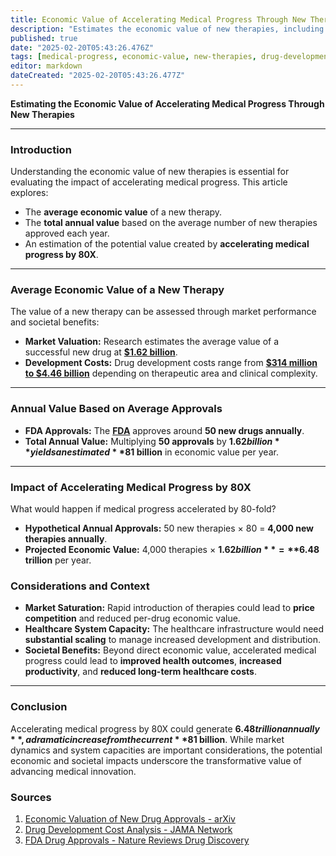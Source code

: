 ```yaml
---
title: Economic Value of Accelerating Medical Progress Through New Therapies
description: "Estimates the economic value of new therapies, including their market valuation and potential impact when accelerating medical progress by 80X."
published: true
date: "2025-02-20T05:43:26.476Z"
tags: [medical-progress, economic-value, new-therapies, drug-development]
editor: markdown
dateCreated: "2025-02-20T05:43:26.477Z"
---
```


**Estimating the Economic Value of Accelerating Medical Progress Through New Therapies**

---

### **Introduction**

Understanding the economic value of new therapies is essential for evaluating the impact of accelerating medical progress. This article explores:

- The **average economic value** of a new therapy.
- The **total annual value** based on the average number of new therapies approved each year.
- An estimation of the potential value created by **accelerating medical progress by 80X**.

---

### **Average Economic Value of a New Therapy**

The value of a new therapy can be assessed through market performance and societal benefits:

- **Market Valuation:** Research estimates the average value of a successful new drug at **[$1.62 billion](https://arxiv.org/abs/2212.07384)**.
- **Development Costs:** Drug development costs range from **[$314 million to $4.46 billion](https://jamanetwork.com/journals/jamanetworkopen/fullarticle/2820562)** depending on therapeutic area and clinical complexity.

---

### **Annual Value Based on Average Approvals**

- **FDA Approvals:** The **[FDA](https://www.nature.com/articles/d41573-025-00001-5)** approves around **50 new drugs annually**.
- **Total Annual Value:** Multiplying **50 approvals** by **$1.62 billion** yields an estimated **$81 billion** in economic value per year.

---

### **Impact of Accelerating Medical Progress by 80X**

What would happen if medical progress accelerated by 80-fold?

- **Hypothetical Annual Approvals:** 50 new therapies × 80 = **4,000 new therapies annually**.
- **Projected Economic Value:** 4,000 therapies × **$1.62 billion** = **$6.48 trillion** per year.

### **Considerations and Context**

- **Market Saturation:** Rapid introduction of therapies could lead to **price competition** and reduced per-drug economic value.
- **Healthcare System Capacity:** The healthcare infrastructure would need **substantial scaling** to manage increased development and distribution.
- **Societal Benefits:** Beyond direct economic value, accelerated medical progress could lead to **improved health outcomes**, **increased productivity**, and **reduced long-term healthcare costs**.

---

### **Conclusion**

Accelerating medical progress by 80X could generate **$6.48 trillion annually**, a dramatic increase from the current **$81 billion**. While market dynamics and system capacities are important considerations, the potential economic and societal impacts underscore the transformative value of advancing medical innovation.

### **Sources**

1. [Economic Valuation of New Drug Approvals - arXiv](https://arxiv.org/abs/2212.07384)
2. [Drug Development Cost Analysis - JAMA Network](https://jamanetwork.com/journals/jamanetworkopen/fullarticle/2820562)
3. [FDA Drug Approvals - Nature Reviews Drug Discovery](https://www.nature.com/articles/d41573-025-00001-5)
